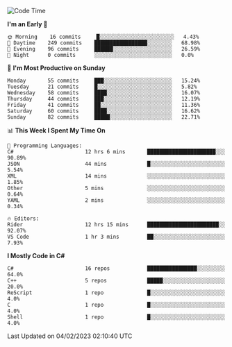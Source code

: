 <!--START_SECTION:waka-->
![Code Time](http://img.shields.io/badge/Code%20Time-905%20hrs%2032%20mins-blue)

**I'm an Early 🐤** 

```text
🌞 Morning    16 commits     █░░░░░░░░░░░░░░░░░░░░░░░░   4.43% 
🌆 Daytime    249 commits    █████████████████░░░░░░░░   68.98% 
🌃 Evening    96 commits     ██████░░░░░░░░░░░░░░░░░░░   26.59% 
🌙 Night      0 commits      ░░░░░░░░░░░░░░░░░░░░░░░░░   0.0%

```
📅 **I'm Most Productive on Sunday** 

```text
Monday       55 commits     ███░░░░░░░░░░░░░░░░░░░░░░   15.24% 
Tuesday      21 commits     █░░░░░░░░░░░░░░░░░░░░░░░░   5.82% 
Wednesday    58 commits     ████░░░░░░░░░░░░░░░░░░░░░   16.07% 
Thursday     44 commits     ███░░░░░░░░░░░░░░░░░░░░░░   12.19% 
Friday       41 commits     ██░░░░░░░░░░░░░░░░░░░░░░░   11.36% 
Saturday     60 commits     ████░░░░░░░░░░░░░░░░░░░░░   16.62% 
Sunday       82 commits     █████░░░░░░░░░░░░░░░░░░░░   22.71%

```


📊 **This Week I Spent My Time On** 

```text
💬 Programming Languages: 
C#                       12 hrs 6 mins       ██████████████████████░░░   90.89% 
JSON                     44 mins             █░░░░░░░░░░░░░░░░░░░░░░░░   5.54% 
XML                      14 mins             ░░░░░░░░░░░░░░░░░░░░░░░░░   1.85% 
Other                    5 mins              ░░░░░░░░░░░░░░░░░░░░░░░░░   0.64% 
YAML                     2 mins              ░░░░░░░░░░░░░░░░░░░░░░░░░   0.34%

🔥 Editors: 
Rider                    12 hrs 15 mins      ███████████████████████░░   92.07% 
VS Code                  1 hr 3 mins         ██░░░░░░░░░░░░░░░░░░░░░░░   7.93%

```

**I Mostly Code in C#** 

```text
C#                       16 repos            ████████████████░░░░░░░░░   64.0% 
C++                      5 repos             █████░░░░░░░░░░░░░░░░░░░░   20.0% 
ReScript                 1 repo              █░░░░░░░░░░░░░░░░░░░░░░░░   4.0% 
C                        1 repo              █░░░░░░░░░░░░░░░░░░░░░░░░   4.0% 
Shell                    1 repo              █░░░░░░░░░░░░░░░░░░░░░░░░   4.0%

```



 Last Updated on 04/02/2023 02:10:40 UTC
<!--END_SECTION:waka-->
